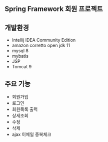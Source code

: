 ## Spring Framework 회원 프로젝트

## 개발환경
- Intellij IDEA Community Edition
- amazon corretto open jdk 11
- mysql 8
- mybatis
- JSP
- Tomcat 9

## 주요 기능
- 회원가입
- 로그인
- 회원목록 출력
- 상세조회
- 수정
- 삭제
- ajax 이메일 중복체크